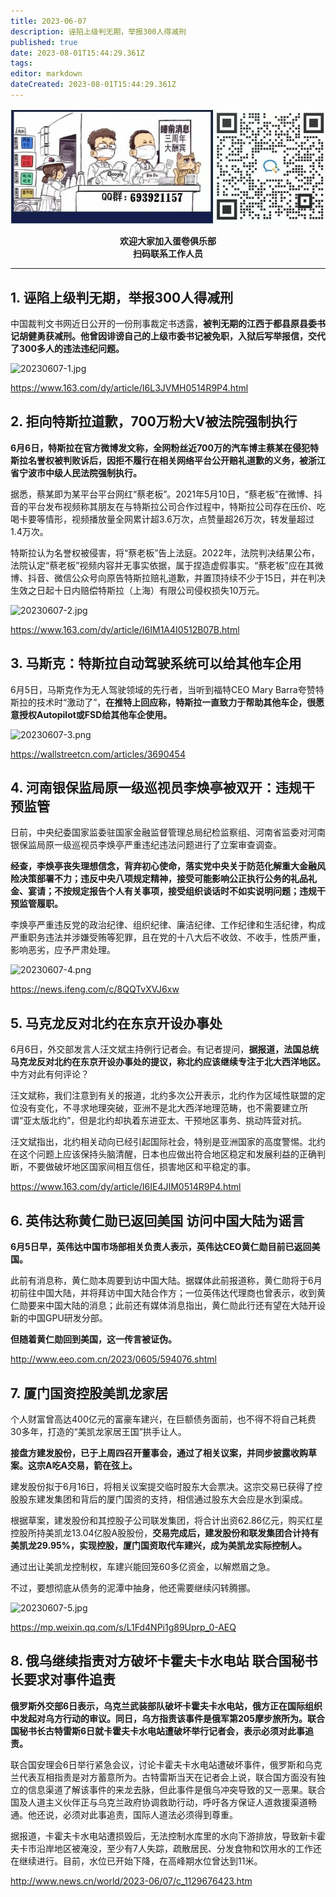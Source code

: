 ```yaml
---
title: 2023-06-07
description: 诬陷上级判无期，举报300人得减刑
published: true
date: 2023-08-01T15:44:29.361Z
tags: 
editor: markdown
dateCreated: 2023-08-01T15:44:29.361Z
---
```


<center style="font-weight:bold;">
  <img src="/assets/join.png" alt="加入蛋卷俱乐部"><br/>
  <p>欢迎大家加入蛋卷俱乐部<br/>扫码联系工作人员</p>
</center>

---

## 1. 诬陷上级判无期，举报300人得减刑 

中国裁判文书网近日公开的一份刑事裁定书透露，**被判无期的江西于都县原县委书记胡健勇获减刑。他曾因诽谤自己的上级市委书记被免职，入狱后写举报信，交代了300多人的违法违纪问题。**

![20230607-1.jpg](https://img.bedtime.news/2023/08/01/64c9283e4b15a.jpg)

https://www.163.com/dy/article/I6L3JVMH0514R9P4.html

## 2. 拒向特斯拉道歉，700万粉大V被法院强制执行 

**6月6日，特斯拉在官方微博发文称，全网粉丝近700万的汽车博主蔡某在侵犯特斯拉名誉权被判败诉后，因拒不履行在相关网络平台公开赔礼道歉的义务，被浙江省宁波市中级人民法院强制执行。**

据悉，蔡某即为某平台平台网红“蔡老板”。2021年5月10日，“蔡老板”在微博、抖音的平台发布视频称其朋友在与特斯拉公司合作过程中，特斯拉公司存在压价、吃喝卡要等情形，视频播放量全网累计超3.6万次，点赞量超26万次，转发量超过1.4万次。

特斯拉认为名誉权被侵害，将“蔡老板”告上法庭。2022年，法院判决结果公布，法院认定“蔡老板”视频内容并无事实依据，属于捏造虚假事实。“蔡老板”应在其微博、抖音、微信公众号向原告特斯拉赔礼道歉，并置顶持续不少于15日，并在判决生效之日起十日内赔偿特斯拉（上海）有限公司侵权损失10万元。

![20230607-2.jpg](https://img.bedtime.news/2023/08/01/64c9283ea9f8d.jpg)

https://www.163.com/dy/article/I6IM1A4I0512B07B.html

## 3. 马斯克：特斯拉自动驾驶系统可以给其他车企用 

6月5日，马斯克作为无人驾驶领域的先行者，当听到福特CEO Mary Barra夸赞特斯拉的技术时“激动了”，**在推特上回应称，特斯拉一直致力于帮助其他车企，很愿意授权Autopilot或FSD给其他车企使用。**

![20230607-3.png](https://img.bedtime.news/2023/08/01/64c9283ee484a.png)

https://wallstreetcn.com/articles/3690454

## 4. 河南银保监局原一级巡视员李焕亭被双开：违规干预监管 

日前，中央纪委国家监委驻国家金融监督管理总局纪检监察组、河南省监委对河南银保监局原一级巡视员李焕亭严重违纪违法问题进行了立案审查调查。

**经查，李焕亭丧失理想信念，背弃初心使命，落实党中央关于防范化解重大金融风险决策部署不力；违反中央八项规定精神，接受可能影响公正执行公务的礼品礼金、宴请；不按规定报告个人有关事项，接受组织谈话时不如实说明问题；违规干预监管履职。**

李焕亭严重违反党的政治纪律、组织纪律、廉洁纪律、工作纪律和生活纪律，构成严重职务违法并涉嫌受贿等犯罪，且在党的十八大后不收敛、不收手，性质严重，影响恶劣，应予严肃处理。

![20230607-4.png](https://img.bedtime.news/2023/08/01/64c9283f114e2.png)

https://news.ifeng.com/c/8QQTvXVJ6xw

## 5. 马克龙反对北约在东京开设办事处 

6月6日，外交部发言人汪文斌主持例行记者会。有记者提问，**据报道，法国总统马克龙反对北约在东京开设办事处的提议，称北约应该继续专注于北大西洋地区。** 中方对此有何评论？

汪文斌称，我们注意到有关的报道，北约多次公开表示，北约作为区域性联盟的定位没有变化，不寻求地理突破，亚洲不是北大西洋地理范畴，也不需要建立所谓“亚太版北约”，但是北约却执着东进亚太、干预地区事务、挑动阵营对抗。

汪文斌指出，北约相关动向已经引起国际社会，特别是亚洲国家的高度警惕。北约在这个问题上应该保持头脑清醒，日本也应做出符合地区稳定和发展利益的正确判断，不要做破坏地区国家间相互信任，损害地区和平稳定的事。

https://www.163.com/dy/article/I6IE4JIM0514R9P4.html

## 6. 英伟达称黄仁勋已返回美国 访问中国大陆为谣言

**6月5日早，英伟达中国市场部相关负责人表示，英伟达CEO黄仁勋目前已返回美国。**

此前有消息称，黄仁勋本周要到访中国大陆。据媒体此前报道称，黄仁勋将于6月初前往中国大陆，并将拜访中国大陆合作方；一位英伟达代理商也曾表示，收到黄仁勋要来中国大陆的消息；此前还有媒体消息指出，黄仁勋此行还有望在大陆开设新的中国GPU研发分部。

**但随着黄仁勋回到美国，这一传言被证伪。**

http://www.eeo.com.cn/2023/0605/594076.shtml

## 7. 厦门国资控股美凯龙家居

个人财富曾高达400亿元的富豪车建兴，在巨额债务面前，也不得不将自己耗费30多年，打造的“美凯龙家居王国”拱手让人。

**接盘方建发股份，已于上周四召开董事会，通过了相关议案，并同步披露收购草案。这宗A吃A交易，箭在弦上。**

建发股份拟于6月16日，将相关议案提交临时股东大会票决。这宗交易已获得了控股股东建发集团和背后的厦门国资的支持，相信通过股东大会应是水到渠成。

根据草案，建发股份和其控股子公司联发集团，将合计出资62.86亿元，购买红星控股所持美凯龙13.04亿股A股股份，**交易完成后，建发股份和联发集团合计持有美凯龙29.95%，实现控股，厦门国资取代车建兴，成为美凯龙实际控制人。**

通过出让美凯龙控制权，车建兴能回笼60多亿资金，以解燃眉之急。

不过，要想彻底从债务的泥潭中抽身，他还需要继续闪转腾挪。

![20230607-5.jpg](https://img.bedtime.news/2023/08/01/64c9283ef2890.jpg)

https://mp.weixin.qq.com/s/L1Fd4NPi1g89Uprp_0-AEQ

## 8. 俄乌继续指责对方破坏卡霍夫卡水电站 联合国秘书长要求对事件追责

**俄罗斯外交部6日表示，乌克兰武装部队破坏卡霍夫卡水电站，俄方正在国际组织中发起对乌方行动的审议。同日，乌方指责该事件是俄军第205摩步旅所为。联合国秘书长古特雷斯6日就卡霍夫卡水电站遭破坏举行记者会，表示必须对此事追责。**

联合国安理会6日举行紧急会议，讨论卡霍夫卡水电站遭破坏事件，俄罗斯和乌克兰代表互相指责是对方蓄意所为。古特雷斯当天在记者会上说，联合国方面没有独立的信息渠道了解该事件的来龙去脉，但此事件是俄乌冲突导致的又一恶果。联合国及人道主义伙伴正与乌克兰政府协调救助行动，呼吁各方保证人道救援渠道畅通。他还说，必须对此事追责，国际人道法必须得到尊重。

据报道，卡霍夫卡水电站遭损毁后，无法控制水库里的水向下游排放，导致新卡霍夫卡市沿岸地区被淹没，至少有7人失踪，疏散居民、分发食物和饮用水的工作还在继续进行。目前，水位已开始下降，在高峰期水位曾达到11米。

http://www.news.cn/world/2023-06/07/c_1129676423.htm
